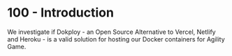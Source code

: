 # 100 - Introduction

We investigate if Dokploy - an Open Source Alternative to Vercel, Netlify and Heroku - is a valid solution for hosting our Docker containers for Agility Game.
